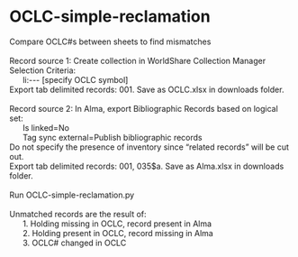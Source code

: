 # OCLC-simple-reclamation
Compare OCLC#s between sheets to find mismatches<br/><br/>
Record source 1: Create collection in WorldShare Collection Manager <br/>
Selection Criteria:<br/>
&nbsp;&nbsp;&nbsp;&nbsp;&nbsp;&nbsp;li:--- [specify OCLC symbol]<br/>
Export tab delimited records: 001. Save as OCLC.xlsx in downloads folder.<br/><br/>
Record source 2: In Alma, export Bibliographic Records based on logical set:<br/>
&nbsp;&nbsp;&nbsp;&nbsp;&nbsp;&nbsp;Is linked=No<br/>
&nbsp;&nbsp;&nbsp;&nbsp;&nbsp;&nbsp;Tag sync external=Publish bibliographic records<br/>
Do not specify the presence of inventory since “related records” will be cut out.<br/>
Export tab delimited records: 001, 035$a. Save as Alma.xlsx in downloads folder.
<br/><br/>
Run OCLC-simple-reclamation.py<br/><br/>
Unmatched records are the result of:<br/>
&nbsp;&nbsp;&nbsp;&nbsp;&nbsp;&nbsp;1. Holding missing in OCLC, record present in Alma<br/>
&nbsp;&nbsp;&nbsp;&nbsp;&nbsp;&nbsp;2. Holding present in OCLC, record missing in Alma<br/>
&nbsp;&nbsp;&nbsp;&nbsp;&nbsp;&nbsp;3. OCLC# changed in OCLC
